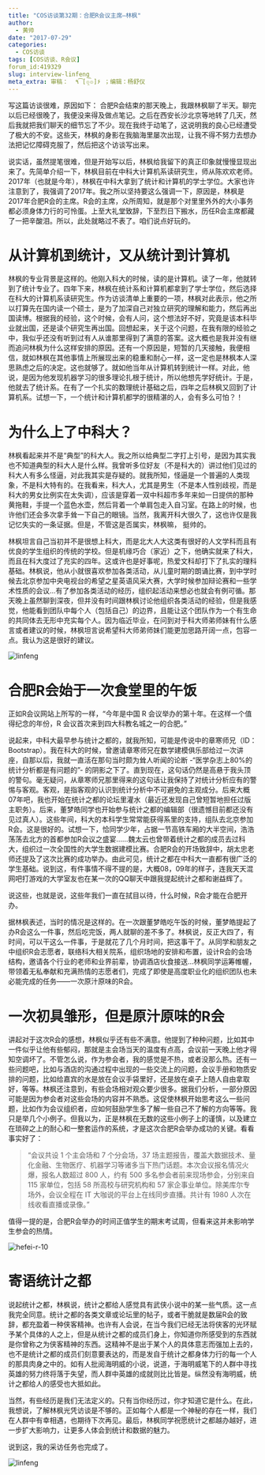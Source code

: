 ```yaml
---
title: "COS访谈第32期：合肥R会议主席—林枫"
author:
  - 黄帅
date: "2017-07-29"
categories:
  - COS访谈
tags: [COS访谈、R会议]
forum_id:419329
slug: interview-linfeng
meta_extra: 审稿：  ٩͡[๏̯͡๏]۶ ；编辑：杨舒仪
---
```


写这篇访谈很难，原因如下： 合肥R会结束的那天晚上，我跟林枫聊了半天。聊完以后已经很晚了，我便没来得及做点笔记。之后在西安长沙北京等地转了几天，然后我就把我们聊天的细节忘了不少。现在我终于动笔了，这说明我的良心已经遭受了极大的不安。这些天，林枫的身影在我脑海里屡次出现，让我不得不努力去想办法把记忆障碍克服了，然后把这个访谈写出来。

说实话，虽然提笔很难，但是开始写以后，林枫给我留下的真正印象就慢慢显现出来了。先简单介绍一下，林枫目前在中科大计算机系读研究生，师从陈欢欢老师。2017年（也就是今年），林枫在中科大拿到了统计和计算机的学士学位。大家也许注意到了，我强调了2017年。我之所以坚持要这么强调一下，原因是，林枫是2017年合肥R会的主席。R会的主席，众所周知，就是那个对里里外外的大小事务都必须身体力行的可怜蛋。上至大礼堂致辞，下至烈日下搬水，历任R会主席都藏了一把辛酸泪。所以，此处就略过不表了。咱们说点好玩的。

# 从计算机到统计，又从统计到计算机

林枫的专业背景是这样的。他刚入科大的时候，读的是计算机。读了一年，他就转到了统计专业了。四年下来，林枫在统计系和计算机都拿到了学士学位，然后选择在科大的计算机系读研究生。作为访谈清单上重要的一项，林枫对此表示，他之所以打算先在国内读一个硕士，是为了加深自己对独立研究的理解和能力，然后再出国读博。根据我的经验，这个时候，会有人问，这个想法好不好，究竟是该本科毕业就出国，还是读个研究生再出国。回想起来，关于这个问题，在我有限的经验之中，我似乎还没有听到过有人从谁那里得到了满意的答案。这大概也是我并没有继而追问林枫为什么这样安排的原因。还有一个原因是，短暂的几天接触，我便相信，就如林枫在其他事情上所展现出来的稳重和耐心一样，这一定也是林枫本人深思熟虑之后的决定。这也就够了。就如他当年从计算机转到统计一样。对此，他说，是因为他发现机器学习的很多理论扎根于统计，所以他想先学好统计。于是，他就去了统计系。在有了一个扎实的数理统计基础之后，四年之后林枫又回到了计算机系。试想一下，一个统计和计算机都学的很精湛的人，会有多么可怕？！

# 为什么上了中科大？

林枫看起来并不是“典型”的科大人。我之所以给典型二字打上引号，是因为其实我也不知道典型的科大人是什么样。我曾听多位好友（不是科大的）讲过他们见过的科大人有多么怪逼，对此我其实是存疑的。就我所知，怪逼是一个普遍的人类现象，不是科大特有的。在我看来，科大人，尤其是男生（不是本人性别歧视，而是科大的男女比例实在太失调），应该是穿着一双中科超市多年来如一日提供的那种黄拖鞋，手提一个蓝色水壶，然后背着一个单肩包走入自习室。在路上的时候，也许他们还会多次拿手耸一下自己的眼镜。当然，我离开科大很久了，这也许仅是我记忆失实的一条证据。但是，不管这是否属实，林枫嘛， 挺帅的。

林枫坦言自己当初并不是很想上科大，而是北大人大这类有很好的人文学科而且有优良的学生组织的传统的学校。但是机缘巧合（家近）之下，他确实就来了科大，而且在科大度过了充实的四年。这或许也是好事呢，热爱文科却打下了扎实的理科基础。林枫说，他从小就很喜欢参加各类活动，从儿童时期的朗诵比赛，到中学时候去北京参加中央电视台的希望之星英语风采大赛，大学时候参加辩论赛和一些学术性质的会议…有了参加各类活动的经历，组织起活动来想必也就会有例可循。那天晚上虽然聊到深夜，但并没有时间跟林枫讨论他组织各类活动的经验，但是我感觉，他能看到团队中每个人（包括自己）的边界，且能让这个团队作为一个有生命的共同体去无形中充实每个人。因为临近毕业，在问到对于科大师弟师妹有什么感言或者建议的时候，林枫坦言说希望科大师弟师妹们能更加思路开阔一点，包容一点。我认为这是很好的建议。

![linfeng](https://raw.githubusercontent.com/yangggshuyi/picture/master/linfeng2.jpeg)

# 合肥R会始于一次食堂里的午饭

正如R会议网站上所写的一样，“今年是中国 R 会议举办的第十年。在这样一个值得纪念的年份，R 会议首次来到四大科教名城之一的合肥。”

说起来，中科大最早参与统计之都的，就我所知，可能是传说中的章寒师兄（ID：Bootstrap）。我在科大的时候，曾邀请章寒师兄在数学建模俱乐部给过一次讲座，自那以后，我就一直活在那句当时颇为耸人听闻的论断 -“医学杂志上80%的统计分析都是有问题的”- 的阴影之下了。直到现在，这句话仍然是高悬于我头顶的警句。毫无疑问，从章寒师兄那里得来的这句话让我保持了对统计分析应有的警惕与客观。客观，是指客观的认识到统计分析中不可避免的主观成分。后来大概07年吧，我也开始在统计之都的论坛里灌水（最近还发现自己曾短暂地担任过版主职务）。后来，董梦皓同学也开始参与统计之都的编辑部（很遗憾目前都还没有见过真人）。这些年间，科大的本科学生常常能获得系里的支持，组队去北京参加R会。这是很好的。试想一下，恰同学少年，占据一节高铁车厢的大半空间，浩浩荡荡去北方的首都参加R会议之盛宴……魏太云也曾带着统计之都的成员去过科大，组织过一次全国性的大学生数据建模比赛。合肥R会的开场致辞中，胡太忠老师还提及了这次比赛的成功举办。由此可见，统计之都在中科大一直都有很广泛的学生基础。说到这，有件事情不得不提的是，大概08，09年的样子，连我天天混网吧打游戏的大学室友也在某一次的QQ聊天中跟我提起统计之都和谢益辉了。

说这些，也就是说，这些年我们一直在拭目以待，什么时候，R会才能在合肥开办。

据林枫表述，当时的情况是这样的。在一次跟董梦皓吃午饭的时候，董梦皓提起了办R会这么一件事，然后吃完饭，两人就聊的差不多了。林枫说，反正大四了，有时间，可以干这么一件事，于是就花了几个月时间，把这事干了。从同学和朋友之中组织R会志愿者，联络科大相关院系，组织场地的安排和布置，设计R会的会场结构，邀请各个行业的老师和业界前辈，协调酒店伙食接送…林枫同学运筹帷幄，带领着无私奉献和充满热情的志愿者们，完成了即使是高度职业化的组织团队也未必能完成的任务——一次原汁原味的R会。

# 一次初具雏形，但是原汁原味的R会

讲起对于这次R会的感想，林枫似乎还有些不满意。他提到了种种问题，比如其中一件似乎让他有些郁闷，那就是主会场当天的温度有点高，会议前一天晚上他才得知空调坏了。不管怎么说，作为参会者，我的感觉是不热，或者没那么热。还有一些问题吧，比如与酒店的沟通过程中出现的一些交流上的问题，会议手册和物质安排的问题，比如给嘉宾的水是放在会议手袋里好，还是放在桌子上随人自由拿取好，等等。林枫还注意到，有些会场相对观众要少很多。据我们分析，一部分原因可能是因为参会者对这些会场的内容并不熟悉。这促使林枫开始思考这么一些问题，比如作为会议组织者，应如何鼓励学生多了解一些自己不了解的方向等等。我只是举几个小例子。但我以为，正是林枫在无数的这些小例子上的谨慎，以及建立在琐碎之上的耐心和一整套运作的系统，才是这次合肥R会举办成功的关键。看看事实好了：

>“会议共设 1 个主会场和 7 个分会场，37 场主题报告，覆盖大数据技术、量化金融、生物医疗、机器学习等诸多当下热门话题。本次会议报名情况火爆，报名人数超过 800 人，约有 500 多名参会者前来现场参会，分别来自 115 家单位，包括 58 所高校与研究机构和 57 家企事业单位。除美库尔专场外，会议全程在 IT 大咖说的平台上在线同步直播。共计有 1980 人次在线收看直播或录像。”

值得一提的是，合肥R会举办的时间正值学生的期末考试周，但看来这并未影响学生参会的热情。

![hefei-r-10](https://raw.githubusercontent.com/yangggshuyi/picture/master/hefei-r-0.png)

# 寄语统计之都
 
说起统计之都，林枫说，统计之都给人感觉具有武侠小说中的某一些气质。这一点我完全同意。统计之都的各类文章或论坛里的帖子，或者干脆就是数届R会的致辞，都充盈着一种侠客精神。也许有人会说，在当今我们已经无法将侠客的光环赋予某个具体的人之上，但是从统计之都的成员们身上，你知道你所感受到的东西就是你曾称之为侠客精神的东西。这精神不是出于某个人的具体意志而强加上去的，也不是统计之都的成员们刻意要表达的，而是发自于统计之都身体力行的每一个人的那具肉身之中的。如有人批阅海明威的小说，说道，于海明威笔下的人群中寻找英雄的努力终将落于失望，而人群中英雄的成就则比比皆是。纵然没有海明威，统计之都给人的感受也大抵如此。

当然，有些经历是我们无法定义的。只有当你经历过，你才知道它是什么。在此，我想说，了解林枫光凭访谈是不够的。正如每个人都是一个神秘的存在一样，我们在人群中有幸相遇，也期待下次再见。最后，林枫同学祝愿统计之都越办越好，进一步扩大影响力，让更多人体会到统计和数据的魅力。

说到这，我的采访任务也完成了。

![linfeng](https://raw.githubusercontent.com/yangggshuyi/picture/master/linfeng1-1.jpg)
